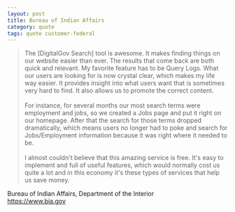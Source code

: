 ```yaml
---
layout: post
title: Bureau of Indian Affairs
category: quote
tags: quote customer-federal
---
```


> The [DigitalGov Search] tool is awesome. It makes finding things on our website easier than ever. The results that come back are both quick and relevant. My favorite feature has to be Query Logs. What our users are looking for is now crystal clear, which makes my life way easier. It provides insight into what users want that is sometimes very hard to find. It also allows us to promote the correct content.  
> &nbsp;  
> For instance, for several months our most search terms were employment and jobs, so we created a Jobs page and put it right on our homepage. After that the search for those terms dropped dramatically, which means users no longer had to poke and search for Jobs/Employment information because it was right where it needed to be.  
> &nbsp;  
> I almost couldn't believe that this amazing service is free. It's easy to implement and full of useful features, which would normally cost us quite a lot and in this economy it's these types of services that help us save money.  

Bureau of Indian Affairs, Department of the Interior  
<https://www.bia.gov>
